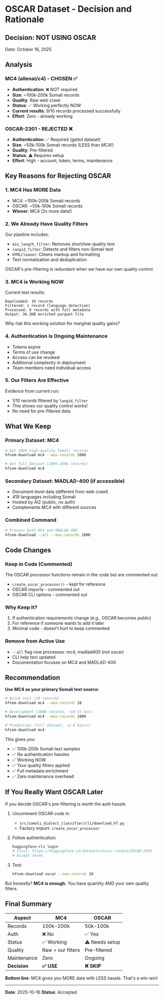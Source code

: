 # OSCAR Dataset - Decision and Rationale

## Decision: **NOT USING OSCAR**

Date: October 16, 2025

## Analysis

### MC4 (allenai/c4) - CHOSEN ✅
- **Authentication**: ❌ NOT required
- **Size**: ~100k-200k Somali records
- **Quality**: Raw web crawl
- **Status**: ✅ Working perfectly NOW
- **Current results**: 9/10 records processed successfully
- **Effort**: Zero - already working

### OSCAR-2301 - REJECTED ❌
- **Authentication**: ✅ Required (gated dataset)
- **Size**: ~50k-100k Somali records (LESS than MC4!)
- **Quality**: Pre-filtered
- **Status**: ⚠️ Requires setup
- **Effort**: High - account, token, terms, maintenance

## Key Reasons for Rejecting OSCAR

### 1. **MC4 Has MORE Data**
- MC4: ~100k-200k Somali records
- OSCAR: ~50k-100k Somali records
- **Winner**: MC4 (2x more data!)

### 2. **We Already Have Quality Filters**
Our pipeline includes:
- `min_length_filter`: Removes short/low-quality text
- `langid_filter`: Detects and filters non-Somali text
- `HTMLCleaner`: Cleans markup and formatting
- Text normalization and deduplication

OSCAR's pre-filtering is redundant when we have our own quality control.

### 3. **MC4 is Working NOW**
Current test results:
```
Downloaded: 10 records
Filtered: 1 record (language detection)
Processed: 9 records with full metadata
Output: 36.3KB enriched parquet file
```

Why risk this working solution for marginal quality gains?

### 4. **Authentication is Ongoing Maintenance**
- Tokens expire
- Terms of use change
- Access can be revoked
- Additional complexity in deployment
- Team members need individual access

### 5. **Our Filters Are Effective**
Evidence from current run:
- 1/10 records filtered by `langid_filter`
- This shows our quality control works!
- No need for pre-filtered data

## What We Keep

### Primary Dataset: MC4
```bash
# Get 1000 high-quality Somali records
hfsom-download mc4 --max-records 1000

# Get full dataset (100k-200k records)
hfsom-download mc4
```

### Secondary Dataset: MADLAD-400 (if accessible)
- Document-level data (different from web crawl)
- 419 languages including Somali
- Hosted by AI2 (public, no auth)
- Complements MC4 with different sources

### Combined Command
```bash
# Process both MC4 and MADLAD-400
hfsom-download --all --max-records 1000
```

## Code Changes

### Keep in Code (Commented)
The OSCAR processor functions remain in the code but are commented out:
- `create_oscar_processor()` - kept for reference
- OSCAR imports - commented out
- OSCAR CLI options - commented out

### Why Keep It?
1. If authentication requirements change (e.g., OSCAR becomes public)
2. For reference if someone wants to add it later
3. Minimal code - doesn't hurt to keep commented

### Remove from Active Use
- `--all` flag now processes: mc4, madlad400 (not oscar)
- CLI help text updated
- Documentation focuses on MC4 and MADLAD-400

## Recommendation

**Use MC4 as your primary Somali text source:**

```bash
# Quick test (10 records)
hfsom-download mc4 --max-records 10

# Development (1000 records, ~10-15 min)
hfsom-download mc4 --max-records 1000

# Production (full dataset, ~2-4 hours)
hfsom-download mc4
```

This gives you:
- ✅ 100k-200k Somali text samples
- ✅ No authentication hassles
- ✅ Working NOW
- ✅ Your quality filters applied
- ✅ Full metadata enrichment
- ✅ Zero maintenance overhead

## If You Really Want OSCAR Later

If you decide OSCAR's pre-filtering is worth the auth hassle:

1. Uncomment OSCAR code in:
   - `src/somali_dialect_classifier/cli/download_hf.py`
   - Factory import: `create_oscar_processor`

2. Follow authentication:
   ```bash
   huggingface-cli login
   # Visit: https://huggingface.co/datasets/oscar-corpus/OSCAR-2301
   # Accept terms
   ```

3. Test:
   ```bash
   hfsom-download oscar --max-records 10
   ```

But honestly? **MC4 is enough.** You have quantity AND your own quality filters.

## Final Summary

| Aspect | MC4 | OSCAR |
|--------|-----|-------|
| Records | 100k-200k | 50k-100k |
| Auth | ❌ No | ✅ Yes |
| Status | ✅ Working | ⚠️ Needs setup |
| Quality | Raw + our filters | Pre-filtered |
| Maintenance | Zero | Ongoing |
| **Decision** | **✅ USE** | **❌ SKIP** |

**Bottom line**: MC4 gives you MORE data with LESS hassle. That's a win-win!

---

**Date**: 2025-10-16
**Status**: Accepted
